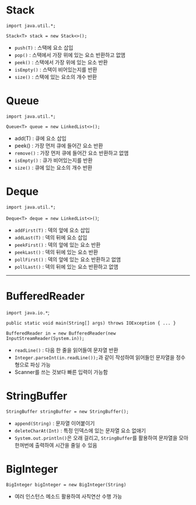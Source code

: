 # Stack

`import java.util.*;`

`Stack<T> stack = new Stack<>();`

- `push(T)` : 스택에 요소 삽입
- `pop()` : 스택에서 가장 위에 있는 요소 반환하고 없앰
- `peek()` : 스택에서 가장 위에 있는 요소 반환
- `isEmpty()` : 스택이 비어있는지를 반환
- `size()` : 스택에 있는 요소의 개수 반환

# Queue

`import java.util.*;`

`Queue<T> queue = new LinkedList<>();`

- add(T) : 큐에 요소 삽입
- peek() : 가장 먼저 큐에 들어간 요소 반환
- `remove()` : 가장 먼저 큐에 들어간 요소 반환하고 없앰
- `isEmpty()` : 큐가 비어있는지를 반환
- `size()` : 큐에 있는 요소의 개수 반환

# Deque

`import java.util.*;`

`Deque<T> deque = new LinkedList<>()`;

- `addFirst(T)` : 덱의 앞에 요소 삽입
- `addLast(T)` : 덱의 뒤에 요소 삽입
- `peekFirst()` : 덱의 앞에 있는 요소 반환
- `peekLast()` : 덱의 뒤에 있는 요소 반환
- `pollFirst()` : 덱의 앞에 있는 요소 반환하고 없앰
- `pollLast()` : 덱의 뒤에 있는 요소 반환하고 없앰

---

# BufferedReader

`import java.io.*`;

`public static void main(String[] args) throws IOException { ... }`

`BufferedReader in = new BufferedReader(new InputStreamReader(System.in));`

- `readLine()` : 다음 한 줄을 읽어들여 문자열 반환
- `Integer.parseInt(in.readLine());`과 같이 작성하여 읽어들인 문자열을 정수형으로 파싱 가능
- Scanner를 쓰는 것보다 빠른 입력이 가능함

# StringBuffer

`StringBuffer stringBuffer = new StringBuffer();`

- `append(String)` : 문자열 이어붙이기
- `deleteCharAt(Int)` : 특정 인덱스에 있는 문자열 요소 없애기
- `System.out.println()`은 오래 걸리고, `StringBuffer`를 활용하여 문자열을 모아 한꺼번에 출력하여 시간을 줄일 수 있음

# BigInteger

`BigInteger bigInteger = new BigInteger(String)`

- 여러 인스턴스 메소드 활용하여 사칙연산 수행 가능